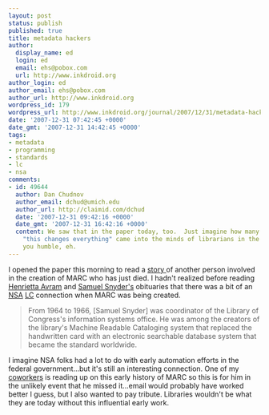 ```yaml
---
layout: post
status: publish
published: true
title: metadata hackers
author:
  display_name: ed
  login: ed
  email: ehs@pobox.com
  url: http://www.inkdroid.org
author_login: ed
author_email: ehs@pobox.com
author_url: http://www.inkdroid.org
wordpress_id: 179
wordpress_url: http://www.inkdroid.org/journal/2007/12/31/metadata-hackers/
date: '2007-12-31 07:42:45 +0000'
date_gmt: '2007-12-31 14:42:45 +0000'
tags:
- metadata
- programming
- standards
- lc
- nsa
comments:
- id: 49644
  author: Dan Chudnov
  author_email: dchud@umich.edu
  author_url: http://claimid.com/dchud
  date: '2007-12-31 09:42:16 +0000'
  date_gmt: '2007-12-31 16:42:16 +0000'
  content: We saw that in the paper today, too.  Just imagine how many times the thought
    "this changes everything" came into the minds of librarians in the 1960s... keeps
    you humble, eh.
---
```


<p>I opened the paper this morning to read a <a href="http://www.washingtonpost.com/wp-dyn/content/article/2007/12/30/AR2007123002435.html">story </a> of another person involved in the creation of MARC who has just died. I hadn't realized before reading <a href="http://www.washingtonpost.com/wp-dyn/content/article/2006/04/27/AR2006042702105.html">Henrietta Avram</a> and <a href="http://www.washingtonpost.com/wp-dyn/content/article/2007/12/30/AR2007123002435.html">Samuel Snyder's</a> obituaries that there was a bit of an <a href="http://nsa.gov">NSA</a> <a href="http://loc.gov">LC</a> connection when MARC was being created.</p>
<blockquote><p>
From 1964 to 1966, [Samuel Snyder] was coordinator of the Library of Congress's information systems office. He was among the creators of the library's Machine Readable Cataloging system that replaced the handwritten card with an electronic searchable database system that became the standard worldwide.
</p></blockquote>
<p>I imagine NSA folks had a lot to do with early automation efforts in the federal government...but it's still an interesting connection. One of my <a href="http://onebiglibrary.net">coworkers</a> is reading up on this early history of MARC so this is for him in the unlikely event that he missed it...email would probably have worked better I guess, but I also wanted to pay tribute. Libraries wouldn't be what they are today without this influential early work.</p>
